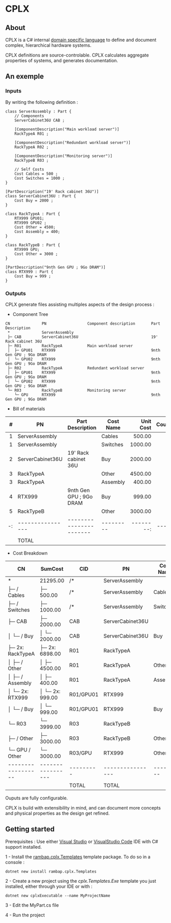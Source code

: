 # CPLX
## About
CPLX is a C# internal [domain specific language](https://en.wikipedia.org/wiki/Domain-specific_language) to define and document complex, hierarchical hardware systems.

CPLX definitions are source-controlable. CPLX calculates aggregate properties of systems, and generates documentation.

## An exemple
### Inputs
By writing the following definition :
``` Csharp
class ServerAssembly : Part {
    // Components
    ServerCabinet36U CAB ;

    [ComponentDescription("Main workload server")]
    RackTypeA R01 ;

    [ComponentDescription("Redundant workload server")]
    RackTypeA R02 ;

    [ComponentDescription("Monitoring server")]
    RackTypeB R03 ;

    // Self Costs
    Cost Cables = 500 ;
    Cost Switches = 1000 ;
}

[PartDescription("19' Rack cabinet 36U")]
class ServerCabinet36U : Part {
    Cost Buy = 2000 ;
}

class RackTypeA : Part {
    RTX999 GPU01;
    RTX999 GPU02 ;
    Cost Other = 4500;
    Cost Assembly = 400;
}

class RackTypeB : Part {
    RTX999 GPU;
    Cost Other = 3000 ;
}

[PartDescription("9nth Gen GPU ; 9Go DRAM")]
class RTX999 : Part {
    Cost Buy = 999 ;
}
```


### Outputs
CPLX generate files assisting multiples aspects of the design process :

- Component Tree

```
CN          	PN              	Component description    	Part Description       
 *          	ServerAssembly  	                         	                       
 ├─ CAB     	ServerCabinet36U	                         	19' Rack cabinet 36U   
 ├─ R01     	RackTypeA       	Main workload server     	                       
 │  ├─ GPU01	RTX999          	                         	9nth Gen GPU ; 9Go DRAM
 │  └─ GPU02	RTX999          	                         	9nth Gen GPU ; 9Go DRAM
 ├─ R02     	RackTypeA       	Redundant workload server	                       
 │  ├─ GPU01	RTX999          	                         	9nth Gen GPU ; 9Go DRAM
 │  └─ GPU02	RTX999          	                         	9nth Gen GPU ; 9Go DRAM
 └─ R03     	RackTypeB       	Monitoring server        	                       
    └─ GPU  	RTX999          	                         	9nth Gen GPU ; 9Go DRAM
```

- Bill of materials

| #|PN              |Part Description       |Cost Name|Unit Cost|Count|Total Cost|
|-:|----------------|-----------------------|---------|--------:|----:|---------:|
| 1|ServerAssembly  |                       |Cables   |   500.00|    1|    500.00|
| 1|ServerAssembly  |                       |Switches |  1000.00|    1|   1000.00|
| 2|ServerCabinet36U|19' Rack cabinet 36U   |Buy      |  2000.00|    1|   2000.00|
| 3|RackTypeA       |                       |Other    |  4500.00|    2|   9000.00|
| 3|RackTypeA       |                       |Assembly |   400.00|    2|    800.00|
| 4|RTX999          |9nth Gen GPU ; 9Go DRAM|Buy      |   999.00|    5|   4995.00|
| 5|RackTypeB       |                       |Other    |  3000.00|    1|   3000.00|
|-:|----------------|-----------------------|---------|--------:|----:|---------:|
|  |TOTAL           |                       |         |         |     |  21295.00|

- Cost Breakdown

|CN                |SumCost          |CID      |PN              |Cost Name|Unit Cost|Count|Total Cost|
|------------------|-----------------|---------|----------------|---------|--------:|----:|---------:|
| *                | 21295.00        |/*       |ServerAssembly  |         |         |     |          |
| ├─ / Cables      | ├─ 500.00       |/*       |ServerAssembly  |Cables   |   500.00|    1|    500.00|
| ├─ / Switches    | ├─ 1000.00      |/*       |ServerAssembly  |Switches |  1000.00|    1|   1000.00|
| ├─ CAB           | ├─ 2000.00      |CAB      |ServerCabinet36U|         |         |     |          |
| │  └─ / Buy      | │  └─ 2000.00   |CAB      |ServerCabinet36U|Buy      |  2000.00|    1|   2000.00|
| ├─ 2x: RackTypeA | ├─ 2x: 6898.00  |R01      |RackTypeA       |         |         |     |          |
| │  ├─ / Other    | │  ├─ 4500.00   |R01      |RackTypeA       |Other    |  4500.00|    2|   9000.00|
| │  ├─ / Assembly | │  ├─ 400.00    |R01      |RackTypeA       |Assembly |   400.00|    2|    800.00|
| │  └─ 2x: RTX999 | │  └─ 2x: 999.00|R01/GPU01|RTX999          |         |         |     |          |
| │     └─ / Buy   | │     └─ 999.00 |R01/GPU01|RTX999          |Buy      |   999.00|    4|   3996.00|
| └─ R03           | └─ 3999.00      |R03      |RackTypeB       |         |         |     |          |
|    ├─ / Other    |    ├─ 3000.00   |R03      |RackTypeB       |Other    |  3000.00|    1|   3000.00|
|    └─ GPU / Other|    └─ 3000.00   |R03/GPU  |RTX999          |Other    |  3000.00|    1|   3000.00|
|------------------|-----------------|---------|----------------|---------|--------:|----:|---------:|
|                  |                 |TOTAL    |TOTAL           |         |         |     |  21295.00|

Ouputs are fully configurable. 

CPLX is build with extensibility in mind, and can document more concepts and physical properties as the design get refined.

## Getting started
Prerequisites : Use either [Visual Studio](https://visualstudio.microsoft.com/) or [VisualStudio Code](https://code.visualstudio.com/) IDE with C# support installed. 

1 - Install the [rambap.cplx.Templates](https://www.nuget.org/packages/rambap.cplx.Templates/) template package. To do so in a console :
```
dotnet new install rambap.cplx.Templates
```
2 - Create a new project using the <i>cplx.Templates.Exe</i> template you just installed, either through your IDE or with :
```
dotnet new cplxExecutable --name MyProjectName
```
3 - Edit the MyPart.cs file

4 - Run the project